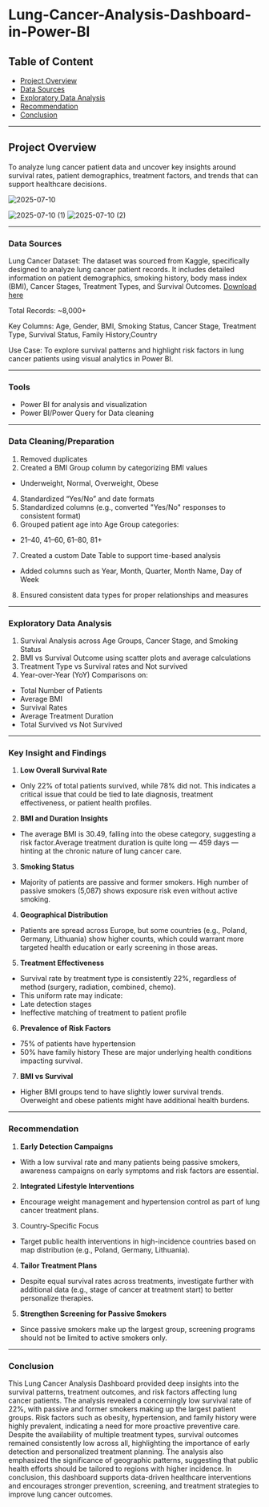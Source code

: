 # Lung-Cancer-Analysis-Dashboard-in-Power-BI
## Table of Content
  - [Project Overview](#project-overview)
  - [Data Sources](#data-sources)
  - [Exploratory Data Analysis](#exploratory-data-analysis)
  - [Recommendation](#recommendation)
  - [Conclusion](#conclusion)
---
## **Project Overview**
To analyze lung cancer patient data and uncover key insights around survival rates, patient demographics, treatment factors, and trends that can support healthcare decisions.

![2025-07-10](https://github.com/user-attachments/assets/1c99097a-f25d-49a8-b1a1-1ddcbbc2ed0e)

![2025-07-10 (1)](https://github.com/user-attachments/assets/1f715350-3efe-4e29-81f8-9bac1793e219)
![2025-07-10 (2)](https://github.com/user-attachments/assets/4bfba897-90ec-464d-bf6a-4c6e74454709)

---

### **Data Sources**
Lung Cancer Dataset: The dataset was sourced from Kaggle, specifically designed to analyze lung cancer patient records. It includes detailed information on patient demographics, smoking history, body mass index (BMI), Cancer Stages, Treatment Types, and Survival Outcomes.
[Download here](https://www.kaggle.com/datasets/khwaishsaxena/lung-cancer-dataset)

Total Records: ~8,000+

Key Columns: Age, Gender, BMI, Smoking Status, Cancer Stage, Treatment Type, Survival Status, Family History,Country

Use Case: To explore survival patterns and highlight risk factors in lung cancer patients using visual analytics in Power BI.

---
### **Tools**
- Power BI for analysis and visualization
- Power BI/Power Query for Data cleaning

---

### **Data Cleaning/Preparation**
1. Removed duplicates
2. Created a BMI Group column by categorizing BMI values
  - Underweight, Normal, Overweight, Obese
4. Standardized “Yes/No” and date formats
5.  Standardized columns (e.g., converted "Yes/No" responses to consistent format)
6. Grouped patient age into Age Group categories:
- 21–40, 41–60, 61–80, 81+
7. Created a custom Date Table to support time-based analysis
  - Added columns such as Year, Month, Quarter, Month Name, Day of Week
8. Ensured consistent data types for proper relationships and measures

---
### **Exploratory Data Analysis**
1. Survival Analysis across Age Groups, Cancer Stage, and Smoking Status
2. BMI vs Survival Outcome using scatter plots and average calculations
3. Treatment Type vs Survival rates and Not survived
4. Year-over-Year (YoY) Comparisons on:
  - Total Number of Patients
  - Average BMI
  - Survival Rates
  - Average Treatment Duration
  - Total Survived vs Not Survived

---
### Key Insight and Findings
1. **Low Overall Survival Rate**
- Only 22% of total patients survived, while 78% did not. This indicates a critical issue that could be tied to late diagnosis, treatment effectiveness, or patient health profiles.
2. **BMI and Duration Insights**
- The average BMI is 30.49, falling into the obese category, suggesting a risk factor.Average treatment duration is quite long — 459 days — hinting at the chronic nature of lung cancer care.
3. **Smoking Status**
- Majority of patients are passive and former smokers.
High number of passive smokers (5,087) shows exposure risk even without active smoking.
4. **Geographical Distribution**
- Patients are spread across Europe, but some countries (e.g., Poland, Germany, Lithuania) show higher counts, which could warrant more targeted health education or early screening in those areas.

5. **Treatment Effectiveness**
- Survival rate by treatment type is consistently 22%, regardless of method (surgery, radiation, combined, chemo).
- This uniform rate may indicate:
- Late detection stages
- Ineffective matching of treatment to patient profile
6. **Prevalence of Risk Factors**
- 75% of patients have hypertension
- 50% have family history
These are major underlying health conditions impacting survival.

7. **BMI vs Survival**
- Higher BMI groups tend to have slightly lower survival trends. Overweight and obese patients might have additional health burdens.

---
### **Recommendation**
1. **Early Detection Campaigns**
- With a low survival rate and many patients being passive smokers, awareness campaigns on early symptoms and risk factors are essential.
2. **Integrated Lifestyle Interventions**
- Encourage weight management and hypertension control as part of lung cancer treatment plans.
3. Country-Specific Focus
- Target public health interventions in high-incidence countries based on map distribution (e.g., Poland, Germany, Lithuania).
4. **Tailor Treatment Plans**
- Despite equal survival rates across treatments, investigate further with additional data (e.g., stage of cancer at treatment start) to better personalize therapies.
5. **Strengthen Screening for Passive Smokers**
- Since passive smokers make up the largest group, screening programs should not be limited to active smokers only.

---
### **Conclusion** 
This Lung Cancer Analysis Dashboard provided deep insights into the survival patterns, treatment outcomes, and risk factors affecting lung cancer patients. The analysis revealed a concerningly low survival rate of 22%, with passive and former smokers making up the largest patient groups. Risk factors such as obesity, hypertension, and family history were highly prevalent, indicating a need for more proactive preventive care.
Despite the availability of multiple treatment types, survival outcomes remained consistently low across all, highlighting the importance of early detection and personalized treatment planning. The analysis also emphasized the significance of geographic patterns, suggesting that public health efforts should be tailored to regions with higher incidence.
In conclusion, this dashboard supports data-driven healthcare interventions and encourages stronger prevention, screening, and treatment strategies to improve lung cancer outcomes.








